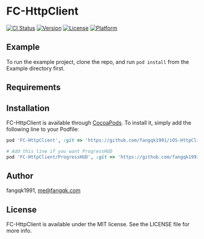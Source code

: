# FC-HttpClient

[![CI Status](https://img.shields.io/travis/fangqk1991/FC-HttpClient.svg?style=flat)](https://travis-ci.org/fangqk1991/FC-HttpClient)
[![Version](https://img.shields.io/cocoapods/v/FC-HttpClient.svg?style=flat)](https://cocoapods.org/pods/FC-HttpClient)
[![License](https://img.shields.io/cocoapods/l/FC-HttpClient.svg?style=flat)](https://cocoapods.org/pods/FC-HttpClient)
[![Platform](https://img.shields.io/cocoapods/p/FC-HttpClient.svg?style=flat)](https://cocoapods.org/pods/FC-HttpClient)

## Example

To run the example project, clone the repo, and run `pod install` from the Example directory first.

## Requirements

## Installation

FC-HttpClient is available through [CocoaPods](https://cocoapods.org). To install
it, simply add the following line to your Podfile:

```ruby
pod 'FC-HttpClient', :git => 'https://github.com/fangqk1991/iOS-HttpClient.git', :tag => '0.3.0'

# Add this line if you want ProgressHUD
pod 'FC-HttpClient/ProgressHUD', :git => 'https://github.com/fangqk1991/iOS-HttpClient.git', :tag => '0.3.0'
```

## Author

fangqk1991, me@fangqk.com

## License

FC-HttpClient is available under the MIT license. See the LICENSE file for more info.
